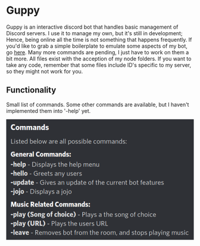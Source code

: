 # Guppy
Guppy is an interactive discord bot that handles basic management of Discord servers. I use it to manage my own, but it's still in development; Hence, being online all the time is not something that happens frequently. If you'd like to grab a simple boilerplate to emulate some aspects of my bot, go [here](https://github.com/rampus-bit/DiscordBot-Sapling). Many more commands are pending, I just have to work on them a bit more. All files exist with the acception of my node folders. If you want to take any code, remember that some files include ID's specific to my server, so they might not work for you.

## Functionality
Small list of commands. Some other commands are available, but I haven't implemented them into '-help' yet.

<p align="center">
  <img src="images/commands.png">
</p>
<!---
### Music Player

#### `-play (Song of choice, or requested URL)`:
<img src="images/musicplay.png">

#### `-leave`:
<img src="images/channel-leave.png">


<img src="images/notemusic.png">
<img src="images/guppy.png">
--->
